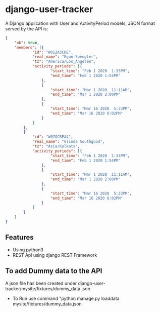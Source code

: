 # django-user-tracker
A Django application with User and ActivityPeriod models, 
JSON format served by the API is:
```json
{
	"ok": true,
	"members": [{
			"id": "W012A3CDE",
			"real_name": "Egon Spengler",
			"tz": "America/Los_Angeles",
			"activity_periods": [{
					"start_time": "Feb 1 2020  1:33PM",
					"end_time": "Feb 1 2020 1:54PM"
				},
				{
					"start_time": "Mar 1 2020  11:11AM",
					"end_time": "Mar 1 2020 2:00PM"
				},
				{
					"start_time": "Mar 16 2020  5:33PM",
					"end_time": "Mar 16 2020 8:02PM"
				}
			]
		},
		{
			"id": "W07QCRPA4",
			"real_name": "Glinda Southgood",
			"tz": "Asia/Kolkata",
			"activity_periods": [{
					"start_time": "Feb 1 2020  1:33PM",
					"end_time": "Feb 1 2020 1:54PM"
				},
				{
					"start_time": "Mar 1 2020  11:11AM",
					"end_time": "Mar 1 2020 2:00PM"
				},
				{
					"start_time": "Mar 16 2020  5:33PM",
					"end_time": "Mar 16 2020 8:02PM"
				}
			]
		}
	]
}
```
## Features

- Using python3
- REST Api using django REST Framework

## To add Dummy data to the API
A json file has been created under 
django-user-tracker/mysite/fixtures/dummy_data.json 
- To Run use command "python manage.py loaddata mysite/fixtures/dummy_data.json
